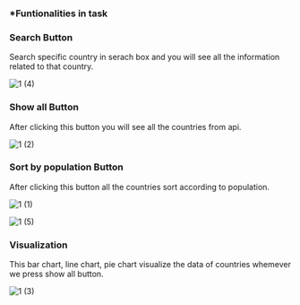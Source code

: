 ### ____*Funtionalities in task____

### Search Button
Search specific country in serach box and you will see all the information related to that country.

![1 (4)](https://user-images.githubusercontent.com/57909006/109045733-f38d7380-76f9-11eb-9368-6e51b0ecde57.png)

### Show all Button
After clicking this button you will see all the countries from api.

![1 (2)](https://user-images.githubusercontent.com/57909006/109046239-875f3f80-76fa-11eb-8242-1ad021e502c5.png)

### Sort by population Button
After clicking this button all the countries sort according to population. 

![1 (1)](https://user-images.githubusercontent.com/57909006/109046156-731b4280-76fa-11eb-9491-885395ba35b6.png)

![1 (5)](https://user-images.githubusercontent.com/57909006/109046317-9cd46980-76fa-11eb-8724-c497ab0b265c.png)


### Visualization
This bar chart, line chart, pie chart visualize the data of countries whemever we press show all button.

![1 (3)](https://user-images.githubusercontent.com/57909006/109046280-9219d480-76fa-11eb-8e36-ef4a267da460.png)


